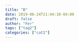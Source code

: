 ```yaml
---
title: "B"
date: 2019-06-24T21:44:10-04:00
draft: false
author: "Fer"
tags: ["tag2"]
categories: ["cat2"]
---
```


